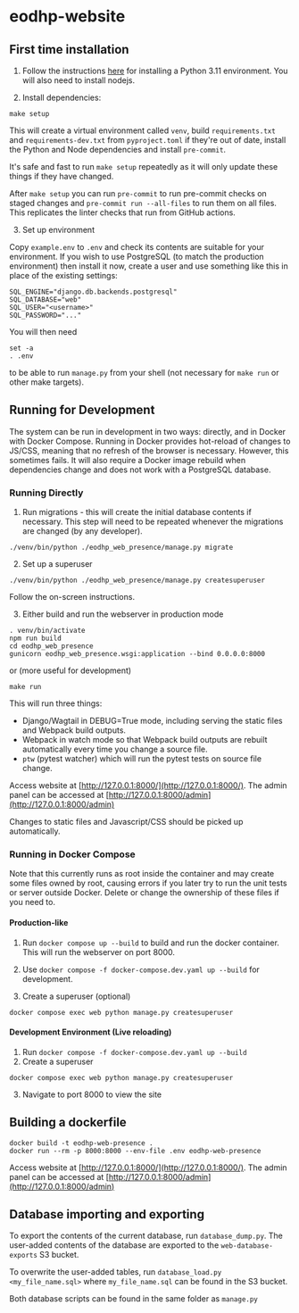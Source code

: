 # eodhp-website

## First time installation
1. Follow the instructions [here](https://github.com/UKEODHP/template-python/blob/main/README.md) for installing a
Python 3.11 environment. You will also need to install nodejs.

2. Install dependencies:

```commandline
make setup
```

This will create a virtual environment called `venv`, build `requirements.txt` and
`requirements-dev.txt` from `pyproject.toml` if they're out of date, install the Python
and Node dependencies and install `pre-commit`.

It's safe and fast to run `make setup` repeatedly as it will only update these things if
they have changed.

After `make setup` you can run `pre-commit` to run pre-commit checks on staged changes and
`pre-commit run --all-files` to run them on all files. This replicates the linter checks that
run from GitHub actions.

3. Set up environment

Copy `example.env` to `.env` and check its contents are suitable for your environment. If you wish
to use PostgreSQL (to match the production environment) then install it now, create a user and use
something like this in place of the existing settings:

```commandline
SQL_ENGINE="django.db.backends.postgresql"
SQL_DATABASE="web"
SQL_USER="<username>"
SQL_PASSWORD="..."
```

You will then need

```commandline
set -a
. .env
```

to be able to run `manage.py` from your shell (not necessary for `make run` or other make targets).

## Running for Development

The system can be run in development in two ways: directly, and in Docker with Docker Compose.
Running in Docker provides hot-reload of changes to JS/CSS, meaning that no refresh of the browser
is necessary. However, this sometimes fails. It will also require a Docker image rebuild when
dependencies change and does not work with a PostgreSQL database.

### Running Directly

1. Run migrations - this will create the initial database contents if necessary. This step will
   need to be repeated whenever the migrations are changed (by any developer).

```commandline
./venv/bin/python ./eodhp_web_presence/manage.py migrate
```

2. Set up a superuser

```commandline
./venv/bin/python ./eodhp_web_presence/manage.py createsuperuser
```
Follow the on-screen instructions.

3. Either build and run the webserver in production mode

```commandline
. venv/bin/activate
npm run build
cd eodhp_web_presence
gunicorn eodhp_web_presence.wsgi:application --bind 0.0.0.0:8000
```

or (more useful for development)

```commandline
make run
```

This will run three things:

* Django/Wagtail in DEBUG=True mode, including serving the static files and Webpack build outputs.
* Webpack in watch mode so that Webpack build outputs are rebuilt automatically every time you
  change a source file.
* `ptw` (pytest watcher) which will run the pytest tests on source file change.
  
Access website at [http://127.0.0.1:8000/](http://127.0.0.1:8000/). The admin panel can be accessed at [http://127.0.0.1:8000/admin](http://127.0.0.1:8000/admin)

Changes to static files and Javascript/CSS should be picked up automatically.


### Running in Docker Compose

Note that this currently runs as root inside the container and may create some files owned by root,
causing errors if you later try to run the unit tests or server outside Docker. Delete or change
the ownership of these files if you need to.

#### Production-like

1. Run `docker compose up --build` to build and run the docker container. This will run the webserver on port 8000. 
2. Use `docker compose -f docker-compose.dev.yaml up --build` for development.

2. Create a superuser (optional)

```commandline
docker compose exec web python manage.py createsuperuser
```

#### Development Environment (Live reloading)

1. Run `docker compose -f docker-compose.dev.yaml up --build`
2. Create a superuser

```commandline
docker compose exec web python manage.py createsuperuser
```

3. Navigate to port 8000 to view the site


## Building a dockerfile

```commandline
docker build -t eodhp-web-presence .
docker run --rm -p 8000:8000 --env-file .env eodhp-web-presence
```

Access website at [http://127.0.0.1:8000/](http://127.0.0.1:8000/). The admin panel can be accessed at [http://127.0.0.1:8000/admin](http://127.0.0.1:8000/admin)



## Database importing and exporting

To export the contents of the current database, run `database_dump.py`. The user-added contents of the database are
exported to the `web-database-exports` S3 bucket.

To overwrite the user-added tables, run `database_load.py <my_file_name.sql>` where `my_file_name.sql` can be found in
the S3 bucket.

Both database scripts can be found in the same folder as `manage.py`

